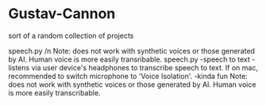 # Gustav-Cannon
sort of a random collection of projects

speech.py /n
Note: does not work with synthetic voices or those generated by AI. Human voice is more easily transribable. 
speech.py 
-speech to text
-listens via user device's headphones to transcribe speech to text. If on mac, recommended to switch microphone to 'Voice Isolation'.
-kinda fun
Note: does not work with synthetic voices or those generated by AI. Human voice is more easily transcribable. 
